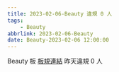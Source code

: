 ```yaml
---
title: 2023-02-06-Beauty 違規 0 人
tags:
    - Beauty
abbrlink: 2023-02-06-Beauty
date: Beauty-2023-02-06 12:00:00
---
```

Beauty 板 [板規連結](https://www.ptt.cc/bbs/Beauty/M.1630069980.A.84B.html)
昨天違規 0 人
